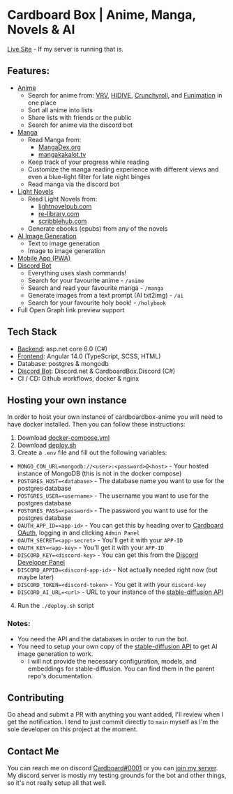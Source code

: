 # Cardboard Box | Anime, Manga, Novels & AI
[Live Site](https://cba.index-0.com/) - If my server is running that is. 

## Features:
* [Anime](https://cba.index-0.com/anime)
  * Search for anime from: [VRV](https://vrv.co), [HIDIVE](https://hidive.com), [Crunchyroll](https://crunchyroll.com), and [Funimation](https://funimation.com) in one place
  * Sort all anime into lists
  * Share lists with friends or the public
  * Search for anime via the discord bot
* [Manga](https://cba.index-0.com/manga)
  * Read Manga from:
    * [MangaDex.org](https://mangadex.org)
    * [mangakakalot.tv](https://ww4.mangakakalot.tv/)
  * Keep track of your progress while reading
  * Customize the manga reading experience with different views and even a blue-light filter for late night binges
  * Read manga via the discord bot
* [Light Novels](https://cba.index-0.com/series)
  * Read Light Novels from:
    * [lightnovelpub.com](https://www.lightnovelpub.com)
    * [re-library.com](https://re-library.com)
    * [scribblehub.com](https://www.scribblehub.com)
  * Generate ebooks (epubs) from any of the novels
* [AI Image Generation](https://cba.index-0.com/ai)
  * Text to image generation
  * Image to image generation
* [Mobile App (PWA)](https://cba.index-0.com/install)
* [Discord Bot](https://discord.com/api/oauth2/authorize?client_id=905632533981577247&permissions=8&scope=bot%20applications.commands)
  * Everything uses slash commands!
  * Search for your favourite anime - `/anime`
  * Search and read your favourite manga - `/manga`
  * Generate images from a text prompt (AI txt2img) - `/ai`
  * Search for your favourite holy book! - `/holybook`
* Full Open Graph link preview support

## Tech Stack
* [Backend](https://github.com/calico-crusade/cardboardbox-anime/tree/main/src/CardboardBox.Anime.Api): asp.net core 6.0 (C#)
* [Frontend](https://github.com/calico-crusade/cardboardbox-anime/tree/main/ui): Angular 14.0 (TypeScript, SCSS, HTML)
* Database: postgres & mongodb
* [Discord Bot](https://github.com/calico-crusade/cardboardbox-anime/tree/main/src/CardboardBox.Anime.Bot.Cli): Discord.net & CardboardBox.Discord (C#)
* CI / CD: Github workflows, docker & nginx

## Hosting your own instance
In order to host your own instance of cardboardbox-anime you will need to have docker installed.
Then you can follow these instructions:
1. Download [docker-compose.yml](https://github.com/calico-crusade/cardboardbox-anime/blob/main/docker-compose.yml)
2. Download [deploy.sh](https://github.com/calico-crusade/cardboardbox-anime/blob/main/deploy.sh)
3. Create a `.env` file and fill out the following variables:
  * `MONGO_CON_URL=mongodb://<user>:<password>@<host>` - Your hosted instance of MongoDB (this is not in the docker compose)
  * `POSTGRES_HOST=<database>` - The database name you want to use for the postgres database
  * `POSTGRES_USER=<username>` - The username you want to use for the postgres database
  * `POSTGRES_PASS=<password>` - The password you want to use for the postgres database
  * `OAUTH_APP_ID=<app-id>` - You can get this by heading over to [Cardboard OAuth](https://auth.index-0.com), logging in and clicking `Admin Panel`
  * `OAUTH_SECRET=<app-secret>` - You'll get it with your `APP-ID`
  * `OAUTH_KEY=<app-key>` - You'll get it with your `APP-ID`
  * `DISCORD_KEY=<discord-key>` - You can get this from the [Discord Developer Panel](https://discord.com/developers)
  * `DISCORD_APPID=<discord-app-id>` - Not actually needed right now (but maybe later)
  * `DISCORD_TOKEN=<discord-token>` - You get it with your `discord-key`
  * `DISCORD_AI_URL=<url>` - URL to your instance of the [stable-diffusion API](https://github.com/calico-crusade/stable-diffusion-webui)
4. Run the `./deploy.sh` script

### Notes:
* You need the API and the databases in order to run the bot. 
* You need to setup your own copy of the [stable-diffusion API](https://github.com/calico-crusade/stable-diffusion-webui) to get AI image generation to work.
  * I will not provide the necessary configuration, models, and embeddings for stable-diffusion. You can find them in the parent repo's documentation. 

## Contributing
Go ahead and submit a PR with anything you want added, I'll review when I get the notification. 
I tend to just commit directly to `main` myself as I'm the sole developer on this project at the moment.

## Contact Me
You can reach me on discord [Cardboard#0001](https://discord.com/users/191100926486904833) or you can [join my server](https://discord.gg/RV9MvvYXsp).
My discord server is mostly my testing grounds for the bot and other things, so it's not really setup all that well.